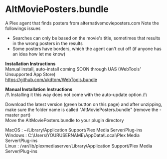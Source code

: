 # AltMoviePosters.bundle
A Plex agent that finds posters from alternativemovieposters.com 
Note the followings issues
- Searches can only be based on the movie's title, sometimes that results in the wrong posters in the results
- Some posters have borders, which the agent can't cut off (if anyone has an idea how let me know)  
  
**Installation Instructions**  
Manual install, auto-install coming SOON through UAS (WebTools' Unsupported App Store)  
https://github.com/ukdtom/WebTools.bundle  

**Manual Installation Instructions**  
/!\ Installing it this way does not come with the auto-update option /!\  

Download the latest version (green button on this page) and after unzipping, make sure the folder name is called "AltMoviePosters.bundle" (remove the -master part)  
Move the AltMoviePosters.bundle to your plugin directory

MacOS	:	~/Library/Application Support/Plex Media Server/Plug-ins  
Windows	:	C:\Users\YOURUSERNAME\AppData\Local\Plex Media Server\Plug-ins  
Linux	:	/var/lib/plexmediaserver/Library/Application Support/Plex Media Server/Plug-ins  